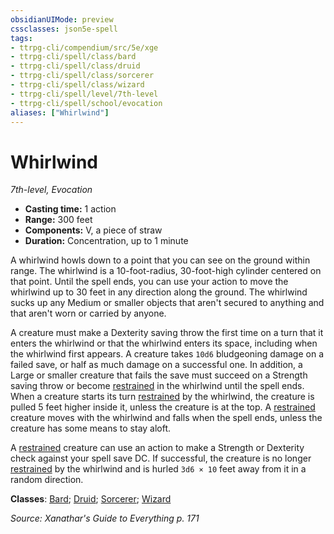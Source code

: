 ```yaml
---
obsidianUIMode: preview
cssclasses: json5e-spell
tags:
- ttrpg-cli/compendium/src/5e/xge
- ttrpg-cli/spell/class/bard
- ttrpg-cli/spell/class/druid
- ttrpg-cli/spell/class/sorcerer
- ttrpg-cli/spell/class/wizard
- ttrpg-cli/spell/level/7th-level
- ttrpg-cli/spell/school/evocation
aliases: ["Whirlwind"]
---
```

# Whirlwind
*7th-level, Evocation*  

- **Casting time:** 1 action
- **Range:** 300 feet
- **Components:** V, a piece of straw
- **Duration:** Concentration, up to 1 minute

A whirlwind howls down to a point that you can see on the ground within range. The whirlwind is a 10-foot-radius, 30-foot-high cylinder centered on that point. Until the spell ends, you can use your action to move the whirlwind up to 30 feet in any direction along the ground. The whirlwind sucks up any Medium or smaller objects that aren't secured to anything and that aren't worn or carried by anyone.

A creature must make a Dexterity saving throw the first time on a turn that it enters the whirlwind or that the whirlwind enters its space, including when the whirlwind first appears. A creature takes `10d6` bludgeoning damage on a failed save, or half as much damage on a successful one. In addition, a Large or smaller creature that fails the save must succeed on a Strength saving throw or become [restrained](3-Mechanics/CLI/rules/conditions.md#Restrained) in the whirlwind until the spell ends. When a creature starts its turn [restrained](3-Mechanics/CLI/rules/conditions.md#Restrained) by the whirlwind, the creature is pulled 5 feet higher inside it, unless the creature is at the top. A [restrained](3-Mechanics/CLI/rules/conditions.md#Restrained) creature moves with the whirlwind and falls when the spell ends, unless the creature has some means to stay aloft.

A [restrained](3-Mechanics/CLI/rules/conditions.md#Restrained) creature can use an action to make a Strength or Dexterity check against your spell save DC. If successful, the creature is no longer [restrained](3-Mechanics/CLI/rules/conditions.md#Restrained) by the whirlwind and is hurled `3d6 × 10` feet away from it in a random direction.

**Classes**: [Bard](list-spells-classes-bard); [Druid](list-spells-classes-druid); [Sorcerer](list-spells-classes-sorcerer); [Wizard](list-spells-classes-wizard)

*Source: Xanathar's Guide to Everything p. 171*